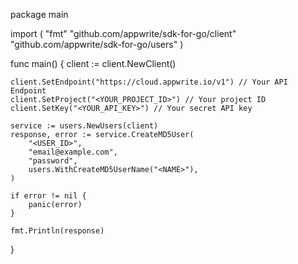 package main

import (
    "fmt"
    "github.com/appwrite/sdk-for-go/client"
    "github.com/appwrite/sdk-for-go/users"
)

func main() {
    client := client.NewClient()

    client.SetEndpoint("https://cloud.appwrite.io/v1") // Your API Endpoint
    client.SetProject("<YOUR_PROJECT_ID>") // Your project ID
    client.SetKey("<YOUR_API_KEY>") // Your secret API key

    service := users.NewUsers(client)
    response, error := service.CreateMD5User(
        "<USER_ID>",
        "email@example.com",
        "password",
        users.WithCreateMD5UserName("<NAME>"),
    )

    if error != nil {
        panic(error)
    }

    fmt.Println(response)
}
